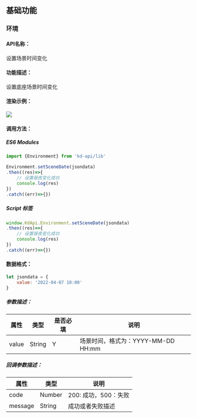 ## 基础功能
### 环境

#### API名称：
设置场景时间变化
#### 功能描述：

设置底座场景时间变化

#### 渲染示例：

![](../../image/example/设置场景时间变化.webp)
#### 调用方法：

##### ES6 Modules
``` javascript
import {Environment} from 'kd-api/lib'

Environment.setSceneDate(jsondata)
.then((res)=>{
    // 设置昼夜变化成功
    console.log(res)
})
.catch((err)=>{})
```

##### Script 标签
``` javascript
window.KdApi.Environment.setSceneDate(jsondata)
.then((res)=>{
    // 设置昼夜变化成功
    console.log(res)
})
.catch((err)=>{})
```


#### 数据格式：

```javascript
let jsondata = {
    value: '2022-04-07 10:00'
}
```

##### 参数描述：

| 属性    | 类型   | 是否必填 | 说明                     |
| ------- | ------ | ------ | ------------------------ |
| value    | String | Y | 场景时间，格式为：YYYY-MM-DD HH:mm  |

##### 回调参数描述：

| 属性    | 类型   | 说明                     |
| ------- | ------ | ------------------------ |
| code    | Number | 200: 成功，500：失败  |
| message    | String | 成功或者失败描述  |

